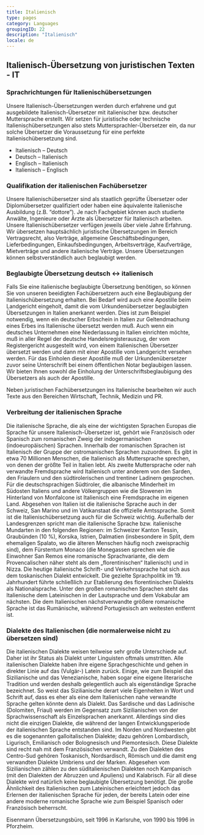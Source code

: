 ```yaml
---
title: Italienisch
type: pages
category: Languages
groupingID: 22
description: "Italienisch"
locale: de
---
```

## Italienisch-Übersetzung von juristischen Texten - IT
### Sprachrichtungen für Italienischübersetzungen
Unsere Italienisch-Übersetzungen werden  durch erfahrene und gut ausgebildete Italienisch-Übersetzer mit italienischer bzw. deutscher Muttersprache erstellt. Wir setzen für juristische oder technische Italienischübersetzungen also stets Muttersprachler-Übersetzer ein, da nur solche Übersetzer die Voraussetzung  für eine perfekte Italienischübersetzung sind.
- Italienisch – Deutsch
- Deutsch – Italienisch
- Englisch – Italienisch
- Italienisch – Englisch

### Qualifikation der italienischen Fachübersetzer
Unsere Italienischübersetzer sind als staatlich geprüfte Übersetzer oder Diplomübersetzer qualifiziert oder haben eine äquivalente italienische Ausbildung (z.B. “dottore”). Je nach Fachgebiet  können auch studierte Anwälte, Ingenieure oder Ärzte als Übersetzer für Italienisch arbeiten. Unsere Italienischübersetzer verfügen jeweils über viele Jahre Erfahrung. Wir übersetzen hauptsächlich juristische Übersetzungen im Bereich Vertragsrecht, also Verträge, allgemeine Geschäftsbedingungen, Lieferbedingungen, Einkaufsbedingungen, Arbeitsverträge, Kaufverträge, Mietverträge und andere italienische Verträge. Unsere Übersetzungen können selbstverständlich auch beglaubigt werden.

### Beglaubigte Übersetzung deutsch <-> italienisch
Falls Sie eine italienische beglaubigte Übersetzung benötigen, so können Sie von unseren beeidigten Fachübersetzern auch eine Beglaubigung der Italienischübersetzung erhalten. Bei Bedarf wird auch eine Apostille beim Landgericht eingeholt, damit die vom Urkundenübersetzer beglaubigten Übersetzungen in Italien anerkannt werden. Dies ist zum Beispiel notwendig, wenn ein deutscher Erbschein in Italien zur Geltendmachung eines Erbes ins Italienische übersetzt werden muß. Auch wenn ein deutsches Unternehmen eine Niederlassung in Italien einrichten möchte, muß in aller Regel der deutsche Handelsregisterauszug, der vom Registergericht ausgestellt wird, von einem Italienischen Übersetzer übersetzt werden und dann mit einer Apostille vom Landgericht versehen werden. Für das Einholen dieser Apostille muß der Urkundenübersetzer zuvor seine Unterschrift bei einem öffentlichen Notar beglaubigen lassen. Wir bieten Ihnen sowohl die Einholung der Unterschriftsbeglaubigung des Übersetzers als auch der Apostille.

Neben juristischen Fachübersetzungen ins Italienische bearbeiten wir auch Texte aus den Bereichen Wirtschaft, Technik, Medizin und PR. 

### Verbreitung der italienischen Sprache
Die italienische Sprache, die als eine der wichtigsten Sprachen Europas die Sprache für unsere Italienisch-Übersetzer ist, gehört wie Französisch oder Spanisch zum romanischen Zweig der indogermanischen (indoeuropäischen) Sprachen. Innerhalb der romanischen Sprachen ist Italienisch der Gruppe der ostromanischen Sprachen zuzuordnen. Es gibt in etwa 70 Millionen Menschen, die Italienisch als Muttersprache sprechen, von denen der größte Teil in Italien lebt. Als zweite Muttersprache oder nah verwandte Fremdsprache wird Italienisch unter anderem von den Sarden, den Friaulern und den südtirolerischen und trentiner Ladinern gesprochen. Für die deutschsprachigen Südtiroler, die albanische Minderheit im Südosten Italiens und andere Völkergruppen wie die Slowenen im Hinterland von Monfalcone ist Italienisch eine Fremdsprache im eigenen Land. Abgesehen von Italien ist die italienische Sprache auch in der Schweiz, San Marino und im Vatikanstaat die offizielle Amtssprache. Somit ist die Italienischübersetzung auch für die Schweiz wichtig. Außerhalb der Landesgrenzen spricht man die italienische Sprache bzw. italienische Mundarten in den folgenden Regionen: im Schweizer Kanton Tessin, Graubünden (10 %), Korsika, Istrien, Dalmatien (insbesondere in Split, dem ehemaligen Spalato, wo die älteren Menschen häufig noch zweisprachig sind), dem Fürstentum Monaco (die Monegassen sprechen wie die Einwohner San Remos eine romanische Sprachvariante, die dem Provencalischen näher steht als dem „florentinischen“ Italienisch) und in Nizza. Die heutige italienische Schrift- und Verkehrssprache hat sich aus dem toskanischen Dialekt entwickelt. Die gezielte Sprachpolitik im 19. Jahrhundert führte schließlich zur Etablierung des florentinischen Dialekts als Nationalsprache. Unter den großen romanischen Sprachen steht das Italienische dem Lateinischen in der Lautsprache und dem Vokabular am nächsten. Die dem Italienischen nächstverwandte größere romanische Sprache ist das Rumänische, während Portugiesisch am weitesten entfernt ist.

### Dialekte des Italienischen (die normalerweise nicht zu übersetzen sind)
Die italienischen Dialekte weisen teilweise sehr große Unterschiede auf. Daher ist ihr Status als Dialekt unter Linguisten oftmals umstritten. Alle italienischen Dialekte haben ihre eigene Sprachgeschichte und gehen in direkter Linie auf das (Vulgär-) Latein zurück. Einige, wie zum Beispiel das Sizilianische und das Venezianische, haben sogar eine eigene literarische Tradition und werden deshalb gelegentlich auch als eigenständige Sprache bezeichnet. So weist das Sizilianische derart viele Eigenheiten in Wort und Schrift auf, dass es eher als eine dem Italienischen nahe verwandte Sprache gelten könnte denn als Dialekt. Das Sardische und das Ladinische (Dolomiten, Friaul) werden im Gegensatz zum Sizilianischen von der Sprachwissenschaft als Einzelsprachen anerkannt.  Allerdings sind dies nicht die einzigen Dialekte, die während der langen Entwicklungsperiode der italienischen Sprache entstanden sind. Im Norden und Nordwesten gibt es die sogenannten galloitalischen Dialekte; dazu gehören Lombardisch, Ligurisch, Emilianisch oder Bolognesisch und Piemontesisch. Diese Dialekte sind recht nah mit dem Französischen verwandt. Zu den Dialekten des Centro-Sud gehören Toskanisch, Nordsardisch, Römisch und die damit eng verwandten Dialekte Umbriens und der Marken. Abgesehen vom Sizilianischen zählen zu den süditalienischen Dialekten noch Kampanisch (mit den Dialekten der Abruzzen und Apuliens) und Kalabrisch. Für all diese Dialekte wird natürlich keine beglaubigte Übersetzung benötigt. Die große Ähnlichkeit des Italienischen zum Lateinischen erleichtert jedoch das Erlernen der italienischen Sprache für jeden, der bereits Latein oder eine andere moderne romanische Sprache wie zum Beispiel Spanisch oder Französisch beherrscht.

Eisenmann Übersetzungsbüro, seit 1996 in Karlsruhe, von 1990 bis 1996 in Pforzheim.